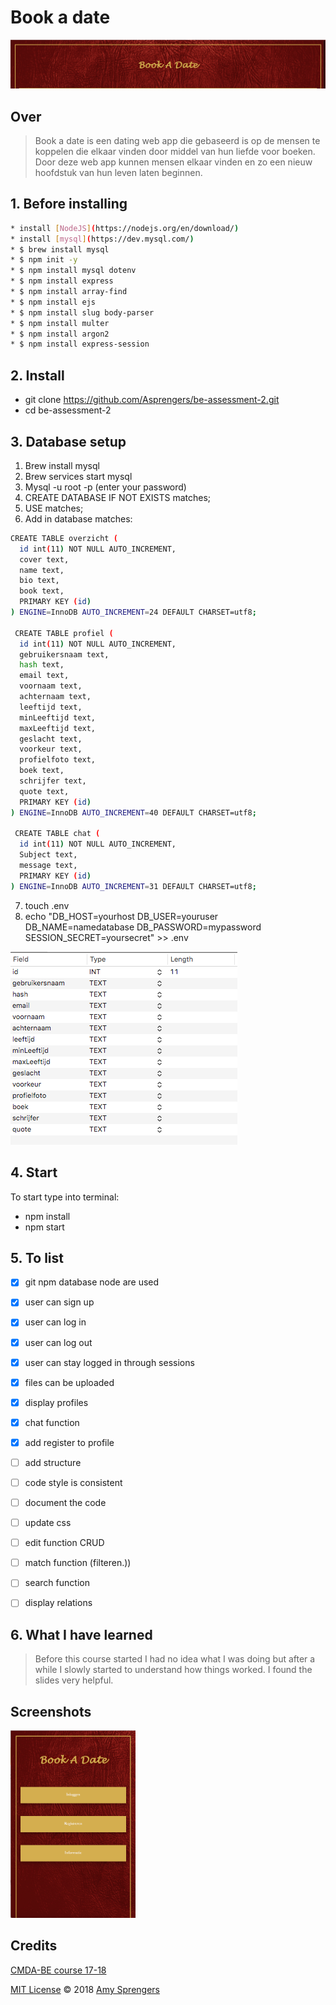# Book a date

![](screenshot/slide.png)

## Over

> Book a date is een dating web app die gebaseerd is op de mensen te koppelen die elkaar vinden door middel van hun liefde voor boeken. Door deze web app kunnen mensen elkaar vinden en zo een nieuw hoofdstuk van hun leven laten beginnen.

## 1. Before installing

``` bash
* install [NodeJS](https://nodejs.org/en/download/)
* install [mysql](https://dev.mysql.com/)
* $ brew install mysql
* $ npm init -y
* $ npm install mysql dotenv
* $ npm install express
* $ npm install array-find
* $ npm install ejs
* $ npm install slug body-parser
* $ npm install multer
* $ npm install argon2
* $ npm install express-session
```

## 2. Install
* git clone https://github.com/Asprengers/be-assessment-2.git
* cd be-assessment-2

## 3. Database setup

1. Brew install mysql
2. Brew services start mysql
3. Mysql -u root -p (enter your password)
4. CREATE DATABASE IF NOT EXISTS matches;
5. USE matches;
6. Add in database matches:
```bash
CREATE TABLE overzicht (
  id int(11) NOT NULL AUTO_INCREMENT,
  cover text,
  name text,
  bio text,
  book text,
  PRIMARY KEY (id)
) ENGINE=InnoDB AUTO_INCREMENT=24 DEFAULT CHARSET=utf8;

 CREATE TABLE profiel (
  id int(11) NOT NULL AUTO_INCREMENT,
  gebruikersnaam text,
  hash text,
  email text,
  voornaam text,
  achternaam text,
  leeftijd text,
  minLeeftijd text,
  maxLeeftijd text,
  geslacht text,
  voorkeur text,
  profielfoto text,
  boek text,
  schrijfer text,
  quote text,
  PRIMARY KEY (id)
) ENGINE=InnoDB AUTO_INCREMENT=40 DEFAULT CHARSET=utf8;

 CREATE TABLE chat (
  id int(11) NOT NULL AUTO_INCREMENT,
  Subject text,
  message text,
  PRIMARY KEY (id)
) ENGINE=InnoDB AUTO_INCREMENT=31 DEFAULT CHARSET=utf8;
```
7. touch .env
8. echo "DB_HOST=yourhost
DB_USER=youruser
DB_NAME=namedatabase
DB_PASSWORD=mypassword
SESSION_SECRET=yoursecret" >> .env

![](screenshot/database.png)

## 4. Start

To start type into terminal:
* npm install
* npm start


## 5. To list

* [x] git npm database node are used
* [x] user can sign up
* [x] user can log in
* [x] user can log out
* [x] user can stay logged in through sessions
* [x] files can be uploaded
* [x] display profiles
* [x] chat function
* [x] add register to profile
* [ ] add structure
* [ ] code style is consistent
* [ ] document the code
* [ ] update css
* [ ] edit function CRUD
* [ ] match function (filteren.))
* [ ] search function
* [ ] display relations


## 6. What I have learned

> Before this course started I had no idea what I was doing but after a while I slowly started to understand how things worked.
I found the slides very helpful.

## Screenshots

<!-- ![](screenshot/home.png){:height="50%" width="50%"}
![](screenshot/feed.png =150 )
![](screenshot/match.png =150 )
![](screenshot/setup.png)    -->
<img src="screenshot/home.png" width="200" height="300">

## Credits

[CMDA-BE course 17-18](https://github.com/cmda-be/course-17-18)

[MIT License](https://github.com/Asprengers/be-assessment-2/blob/master/licence.md)  © 2018 [Amy Sprengers](https://github.com/Asprengers)
